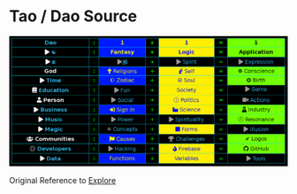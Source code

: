 # Tao / Dao Source

![](./img/source.png)

Original Reference to [Explore](https://wiki.odicforcesounds.com/art/pages/Dao/index.html)



